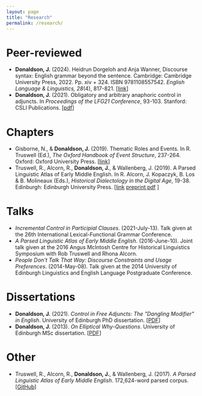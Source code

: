 ```yaml
---
layout: page
title: "Research"
permalink: /research/
---
```


# Peer-reviewed

* **Donaldson, J.** (2024). Heidrun Dorgeloh and Anja Wanner, Discourse syntax: English grammar beyond the sentence. Cambridge: Cambridge University Press, 2022. Pp. xiv + 324. ISBN 9781108557542. _English Language & Linguistics, 28_(4), 817-821. \[[link](https://www-cambridge-org.eux.idm.oclc.org/core/journals/english-language-and-linguistics/article/heidrun-dorgeloh-and-anja-wanner-discourse-syntax-english-grammar-beyond-the-sentence-cambridge-cambridge-university-press-2022-pp-xiv-324-isbn-9781108557542/D0ED74DEC7227C6F89925A416E8F929C?utm_campaign=shareaholic&utm_medium=copy_link&utm_source=bookmark)\]
* **Donaldson, J.** (2021). Obligatory and arbitrary anaphoric control in adjuncts. In _Proceedings of the LFG21 Conference_, 93-103. Stanford: CSLI Publications. \[[pdf](https://web.stanford.edu/group/cslipublications/cslipublications/LFG/LFG-2021/lfg2021-donaldson.pdf)\]

# Chapters

* Gisborne, N., & **Donaldson, J.** (2019). Thematic Roles and Events. In R. Truswell (Ed.), _The Oxford Handbook of Event Structure_, 237-264. Oxford: Oxford University Press. \[[link](https://www.oxfordhandbooks.com/view/10.1093/oxfordhb/9780199685318.001.0001/oxfordhb-9780199685318-e-30)\]
* Truswell, R., Alcorn, R., **Donaldson, J.**, & Wallenberg, J. (2019). A Parsed Linguistic Atlas of Early Middle English. In R. Alcorn, J. Kopaczyk, B. Los & B. Molineaux (Eds.), _Historical Dialectology in the Digital Age_, 19-38. Edinburgh: Edinburgh University Press. \[[link](https://edinburghuniversitypress.com/book-historical-dialectology-in-the-digital-age.html) [preprint pdf](http://robtruswell.com/assets/pdfs/PLAEME_paper_post_review.pdf) \]

# Talks

* _Incremental Control in Participial Clauses_. (2021-July-13).  Talk given at the 26th International Lexical-Functional Grammar Conference.
* _A Parsed Linguistic Atlas of Early Middle English_. (2016-June-10).  Joint talk given at the 2016 Angus McIntosh Centre for Historical Linguistics Symposium with Rob Truswell and Rhona Alcorn.
* _People Don't Talk That Way: Discourse Constraints and Usage Preferences_. (2014-May-08). Talk given at the 2014 University of Edinburgh Linguistics and English Language Postgraduate Conference.

# Dissertations

* **Donaldson, J.** (2021). _Control in Free Adjuncts: The "Dangling Modifier" in English_. University of Edinburgh PhD dissertation. \[[PDF](https://era.ed.ac.uk/handle/1842/37779)\]
* **Donaldson, J.** (2013). _On Elliptical Why-Questions_. University of Edinburgh MSc dissertation. \[[PDF](https://era.ed.ac.uk/handle/1842/8641)\]

# Other

* Truswell, R., Alcorn, R., **Donaldson, J.**, & Wallenberg, J. (2017). _A Parsed Linguistic Atlas of Early Middle English_. 172,624-word parsed corpus. \[[GitHub](https://github.com/rtruswell/PLAEME_current)\]

